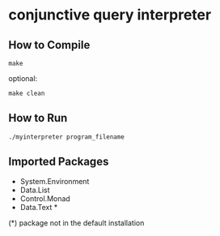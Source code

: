 # conjunctive query interpreter

## How to Compile
```
make
```
optional:

```
make clean
```

## How to Run
```
./myinterpreter program_filename
```

## Imported Packages
- System.Environment
- Data.List
- Control.Monad
- Data.Text *

(*) package not in the default installation
